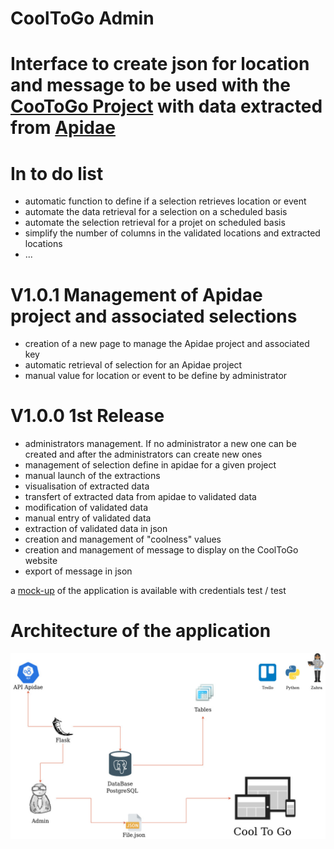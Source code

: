 # CoolToGo Admin
# Interface to create json for location and message to be used with the [CooToGo Project](https://gitlab.com/abenrob/CoolToGo) with data extracted from [Apidae](https://www.apidae-tourisme.com/)


# In to do list
*  automatic function to define if a selection retrieves location or event
*  automate the data retrieval for a selection on a scheduled basis
*  automate the selection retrieval for a projet on scheduled basis
*  simplify the number of columns in the validated locations and extracted locations
*  ...


# V1.0.1 Management of Apidae project and associated selections
* creation of a new page to manage the Apidae project and associated key
* automatic retrieval of selection for an Apidae project
* manual value for location or event to be define by administrator


# V1.0.0 1st Release
* administrators management. If no administrator a new one can be created and after the administrators can create new ones
* management of selection define in apidae for a given project
* manual launch of the extractions
* visualisation of extracted data
* transfert of extracted data from apidae to validated data
* modification of validated data
* manual entry of validated data
* extraction of validated data in json
* creation and management of "coolness" values
* creation and management of message to display on the CoolToGo website
* export of message in json


a [mock-up](http://cooltogo-staging.herokuapp.com/) of the application is available with credentials test / test

# Architecture of the application
![Image of project architecture](static/image/architecture_project.jpg)
